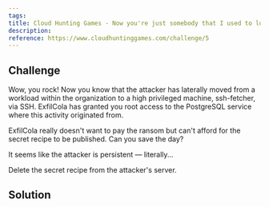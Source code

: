 ```yaml
---
tags: 
title: Cloud Hunting Games - Now you're just somebody that I used to log
description: 
reference: https://www.cloudhuntinggames.com/challenge/5
---
```

## Challenge

Wow, you rock! Now you know that the attacker has laterally moved from a workload within the organization to a high privileged machine, ssh-fetcher, via SSH. ExfilCola has granted you root access to the PostgreSQL service where this activity originated from.

ExfilCola really doesn't want to pay the ransom but can't afford for the secret recipe to be published. Can you save the day?

It seems like the attacker is persistent — literally...

Delete the secret recipe from the attacker's server.

## Solution



